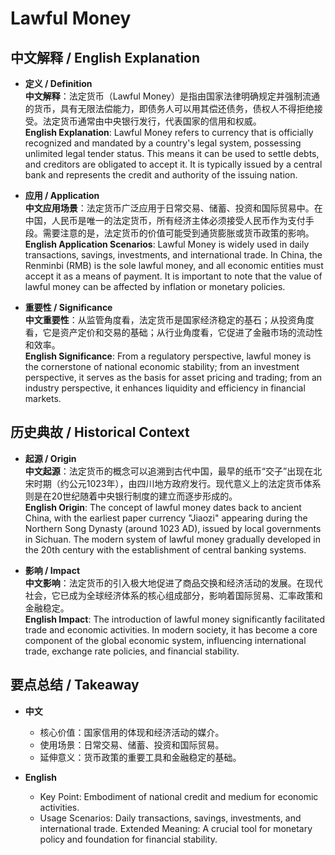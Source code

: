 # Lawful Money

## 中文解释 / English Explanation

* **定义 / Definition**  
  **中文解释**：法定货币（Lawful Money）是指由国家法律明确规定并强制流通的货币，具有无限法偿能力，即债务人可以用其偿还债务，债权人不得拒绝接受。法定货币通常由中央银行发行，代表国家的信用和权威。  
  **English Explanation**: Lawful Money refers to currency that is officially recognized and mandated by a country's legal system, possessing unlimited legal tender status. This means it can be used to settle debts, and creditors are obligated to accept it. It is typically issued by a central bank and represents the credit and authority of the issuing nation.

* **应用 / Application**  
  **中文应用场景**：法定货币广泛应用于日常交易、储蓄、投资和国际贸易中。在中国，人民币是唯一的法定货币，所有经济主体必须接受人民币作为支付手段。需要注意的是，法定货币的价值可能受到通货膨胀或货币政策的影响。  
  **English Application Scenarios**: Lawful Money is widely used in daily transactions, savings, investments, and international trade. In China, the Renminbi (RMB) is the sole lawful money, and all economic entities must accept it as a means of payment. It is important to note that the value of lawful money can be affected by inflation or monetary policies.

* **重要性 / Significance**  
  **中文重要性**：从监管角度看，法定货币是国家经济稳定的基石；从投资角度看，它是资产定价和交易的基础；从行业角度看，它促进了金融市场的流动性和效率。  
  **English Significance**: From a regulatory perspective, lawful money is the cornerstone of national economic stability; from an investment perspective, it serves as the basis for asset pricing and trading; from an industry perspective, it enhances liquidity and efficiency in financial markets.

## 历史典故 / Historical Context

* **起源 / Origin**  
  **中文起源**：法定货币的概念可以追溯到古代中国，最早的纸币“交子”出现在北宋时期（约公元1023年），由四川地方政府发行。现代意义上的法定货币体系则是在20世纪随着中央银行制度的建立而逐步形成的。  
  **English Origin**: The concept of lawful money dates back to ancient China, with the earliest paper currency "Jiaozi" appearing during the Northern Song Dynasty (around 1023 AD), issued by local governments in Sichuan. The modern system of lawful money gradually developed in the 20th century with the establishment of central banking systems.

* **影响 / Impact**  
  **中文影响**：法定货币的引入极大地促进了商品交换和经济活动的发展。在现代社会，它已成为全球经济体系的核心组成部分，影响着国际贸易、汇率政策和金融稳定。  
  **English Impact**: The introduction of lawful money significantly facilitated trade and economic activities. In modern society, it has become a core component of the global economic system, influencing international trade, exchange rate policies, and financial stability.

## 要点总结 / Takeaway

* **中文**  
  - 核心价值：国家信用的体现和经济活动的媒介。
  - 使用场景：日常交易、储蓄、投资和国际贸易。
  - 延伸意义：货币政策的重要工具和金融稳定的基础。

* **English**  
  - Key Point: Embodiment of national credit and medium for economic activities.
  - Usage Scenarios: Daily transactions, savings, investments, and international trade.
Extended Meaning: A crucial tool for monetary policy and foundation for financial stability.